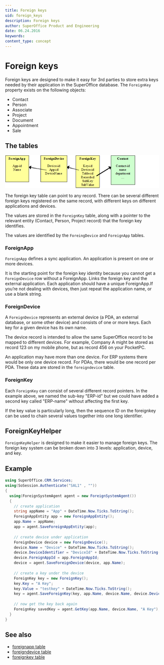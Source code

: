 ```yaml
---
title: Foreign keys
uid: foreign_keys
description: Foreign keys
author: SuperOffice Product and Engineering
date: 06.24.2016
keywords:
content_type: concept
---
```


# Foreign keys

Foreign keys are designed to make it easy for 3rd parties to store extra keys needed by their application in the SuperOffice database. The `ForeignKey` property exists on the following objects:

* Contact
* Person
* Associate
* Project
* Document
* Appointment
* Sale

## The tables

![x][img1]

The foreign key table can point to any record. There can be several different foreign keys registered on the same record, with different keys on different applications and devices.

The values are stored in the `ForeignKey` table, along with a pointer to the relevant entity (Contact, Person, Project record) that the foreign key identifies.

The values are identified by the `ForeingDevice` and `ForeignApp` tables.

### ForeignApp

`ForeignApp` defines a sync application. An application is present on one or more devices.

It is the starting point for the foreign key identity because you cannot get a `ForeignDevice` row without a ForeignApp. Links the foreign key and the external application. Each application should have a unique ForeignApp.If you’re not dealing with devices, then just repeat the application name, or use a blank string.

### ForeignDevice

A `ForeignDevice` represents an external device (a PDA, an external database, or some other device) and consists of one or more keys. Each key for a given device has its own name.

The device record is intended to allow the same SuperOffice record to be mapped to different devices. For example, Company A might be stored as record 123 on my mobile phone, but as record 456 on your PocketPC.

An application may have more than one device. For ERP systems there would be only one device record. For PDAs, there would be one record per PDA. These data are stored in the `foreigndevice` table.

### ForeignKey

Each `ForeignKey` can consist of several different record pointers. In the example above, we named the sub-key "ERP-id" but we could have added a second key called "ERP-name" without affecting the first key.

If the key value is particularly long, then the sequence ID on the foreignkey can be used to chain several values together into one long identifier.

## ForeignKeyHelper

`ForeignKeyHelper` is designed to make it easier to manage foreign keys. The foreign key system can be broken down into 3 levels: application, device, and key.

## Example

```csharp
using SuperOffice.CRM.Services;
using(SoSession.Authenticate("SAL1" , ""))
{
  using(ForeignSystemAgent agent = new ForeignSystemAgent())
  {
    // create application
    string appName = "App" + DateTime.Now.Ticks.ToString();
    ForeignAppEntity app = new ForeignAppEntity();
    app.Name = appName;
    app = agent.SaveForeignAppEntity(app);

    // create device under application
    ForeignDevice device = new ForeignDevice();
    device.Name = "Device" + DateTime.Now.Ticks.ToString();
    device.DeviceIdentifier = "DeviceId" + DateTime.Now.Ticks.ToString();
    device.ForeignAppId = app.ForeignAppId;
    device = agent.SaveForeignDevice(device, app.Name);

    // create a key under the device
    ForeignKey key = new ForeignKey();
    key.Key = "A Key";
    key.Value = "testkey" + DateTime.Now.Ticks.ToString();
    key = agent.SaveForeignKey(key, app.Name, device.Name, device.DeviceIdentifier);

    // now get the key back again
    ForeignKey savedKey = agent.GetKey(app.Name, device.Name, "A Key");
  }
}
```

## See also

* [foreignapp table][1]
* [foreigndevice table][2]
* [foreignkey table][3]

<!-- Referenced links -->
[1]: ../../database/tables/foreignapp.md
[2]: ../../database/tables/foreigndevice.md
[3]: ../../database/tables/foreignkey.md

<!-- Referenced images -->
[img1]: media/foreign-keys.gif

